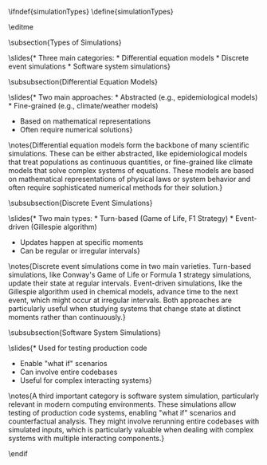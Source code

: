 \ifndef{simulationTypes}
\define{simulationTypes}

\editme

\subsection{Types of Simulations}

\slides{* Three main categories:
    * Differential equation models
    * Discrete event simulations
    * Software system simulations}

\subsubsection{Differential Equation Models}

\slides{* Two main approaches:
    * Abstracted (e.g., epidemiological models)
    * Fine-grained (e.g., climate/weather models)
* Based on mathematical representations
* Often require numerical solutions}

\notes{Differential equation models form the backbone of many scientific simulations. These can be either abstracted, like epidemiological models that treat populations as continuous quantities, or fine-grained like climate models that solve complex systems of equations. These models are based on mathematical representations of physical laws or system behavior and often require sophisticated numerical methods for their solution.}

\subsubsection{Discrete Event Simulations}

\slides{* Two main types:
    * Turn-based (Game of Life, F1 Strategy)
    * Event-driven (Gillespie algorithm)
* Updates happen at specific moments
* Can be regular or irregular intervals}

\notes{Discrete event simulations come in two main varieties. Turn-based simulations, like Conway's Game of Life or Formula 1 strategy simulations, update their state at regular intervals. Event-driven simulations, like the Gillespie algorithm used in chemical models, advance time to the next event, which might occur at irregular intervals. Both approaches are particularly useful when studying systems that change state at distinct moments rather than continuously.}

\subsubsection{Software System Simulations}

\slides{* Used for testing production code
* Enable "what if" scenarios
* Can involve entire codebases
* Useful for complex interacting systems}

\notes{A third important category is software system simulation, particularly relevant in modern computing environments. These simulations allow testing of production code systems, enabling "what if" scenarios and counterfactual analysis. They might involve rerunning entire codebases with simulated inputs, which is particularly valuable when dealing with complex systems with multiple interacting components.}

\endif
